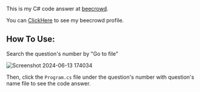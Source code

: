 This is my C# code answer at [beecrowd](https://judge.beecrowd.com/en).

You can [ClickHere](https://judge.beecrowd.com/en/users/statistics/1003590) to see my beecrowd profile. 

## How To Use:

Search the question's number by "Go to file"

![Screenshot 2024-06-13 174034](https://github.com/huiishan99/C-_Beecrowd/assets/61934115/d5aff41e-30cb-49f8-9b08-06391ca37e0f)

Then, click the ``Program.cs`` file under the question's number with question's name file to see the code answer.
